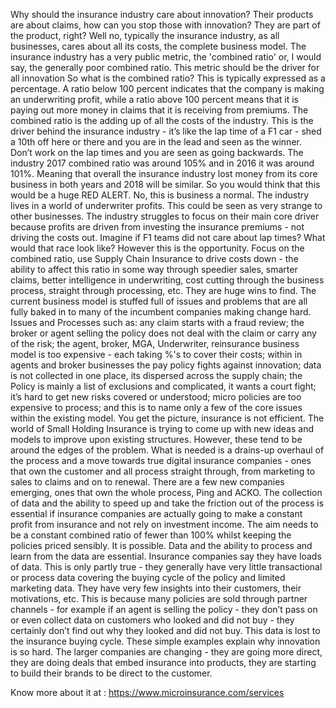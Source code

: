 Why should the insurance industry care about innovation? Their products are about claims, how can you stop those with innovation? They are part of the product, right? Well no, typically the insurance industry, as all businesses, cares about all its costs, the complete business model. The insurance industry has a very public metric, the 'combined ratio' or, I would say, the generally poor combined ratio. This metric should be the driver for all innovation
So what is the combined ratio? This is typically expressed as a percentage. A ratio below 100 percent indicates that the company is making an underwriting profit, while a ratio above 100 percent means that it is paying out more money in claims that it is receiving from premiums. The combined ratio is the adding up of all the costs of the industry.
This is the driver behind the insurance industry - it’s like the lap time of a F1 car - shed a 10th off here or there and you are in the lead and seen as the winner. Don’t work on the lap times and you are seen as going backwards.
The industry 2017 combined ratio was around 105% and in 2016 it was around 101%. Meaning that overall the insurance industry lost money from its core business in both years and 2018 will be similar.
So you would think that this would be a huge RED ALERT. No, this is business a normal.
The industry lives in a world of underwriter profits. This could be seen as very strange to other businesses. The industry struggles to focus on their main core driver because profits are driven from investing the insurance premiums - not driving the costs out. Imagine if F1 teams did not care about lap times? What would that race look like?
However this is the opportunity. Focus on the combined ratio, use Supply Chain Insurance to drive costs down - the ability to affect this ratio in some way through speedier sales, smarter claims, better intelligence in underwriting, cost cutting through the business process, straight through processing, etc. They are huge wins to find.
The current business model is stuffed full of issues and problems that are all fully baked in to many of the incumbent companies making change hard. Issues and Processes such as: any claim starts with a fraud review; the broker or agent selling the policy does not deal with the claim or carry any of the risk; the agent, broker, MGA, Underwriter, reinsurance business model is too expensive - each taking %'s to cover their costs; within in agents and broker businesses the pay policy fights against innovation; data is not collected in one place, its dispersed across the supply chain; the Policy is mainly a list of exclusions and complicated, it wants a court fight; it’s hard to get new risks covered or understood; micro policies are too expensive to process; and this is to name only a few of the core issues within the existing model.
You get the picture, insurance is not efficient.
The world of Small Holding Insurance is trying to come up with new ideas and models to improve upon existing structures. However, these tend to be around the edges of the problem. What is needed is a drains-up overhaul of the process and a move towards true digital insurance companies - ones that own the customer and all process straight through, from marketing to sales to claims and on to renewal. There are a few new companies emerging, ones that own the whole process, Ping and ACKO.
The collection of data and the ability to speed up and take the friction out of the process is essential if insurance companies are actually going to make a constant profit from insurance and not rely on investment income. The aim needs to be a constant combined ratio of fewer than 100% whilst keeping the policies priced sensibly. It is possible.
Data and the ability to process and learn from the data are essential. Insurance companies say they have loads of data. This is only partly true - they generally have very little transactional or process data covering the buying cycle of the policy and limited marketing data. They have very few insights into their customers, their motivations, etc. This is because many policies are sold through partner channels - for example if an agent is selling the policy - they don’t pass on or even collect data on customers who looked and did not buy - they certainly don’t find out why they looked and did not buy. This data is lost to the insurance buying cycle.
These simple examples explain why innovation is so hard. The larger companies are changing - they are going more direct, they are doing deals that embed insurance into products, they are starting to build their brands to be direct to the customer.

Know more about it at : https://www.microinsurance.com/services

